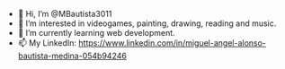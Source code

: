 - 👋 Hi, I’m @MBautista3011
- 👀 I’m interested in videogames, painting, drawing, reading and music.
- 🌱 I’m currently learning web development.
- 📫 My LinkedIn: https://www.linkedin.com/in/miguel-angel-alonso-bautista-medina-054b94246

<!---
MBautista3011/MBautista3011 is a ✨ special ✨ repository because its `README.md` (this file) appears on your GitHub profile.
You can click the Preview link to take a look at your changes.
--->
